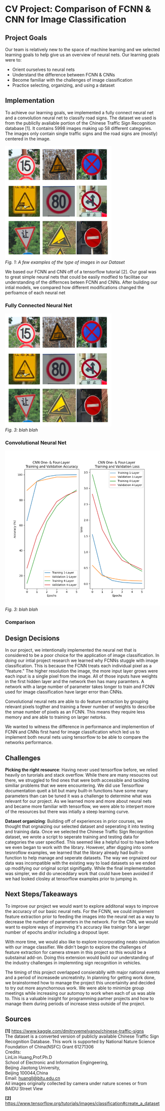 # CV Project: Comparison of FCNN & CNN for Image Classification

## Project Goals

Our team is relatively new to the space of machine learning and we selected learning goals to help give us an overview of neural nets.  Our learning goals were to:

- Orient ourselves to neural nets
- Understand the difference between FCNN & CNNs
- Become familiar with the challenges of image classification
- Practice selecting, organizing, and using a dataset

## Implementation 
To achieve our learning goals, we implemented a fully connect neural net and a convolution neural net to classify road signs. The dataset we used is from the publiclly avaliable portion of the Chinese Traffic Sign Recognition database [1].  It contains 5998 images making up 58 different categories.  The images only contain single traffic signs and the road signs are (mostly) centered in the image. 

!["Dataset"](https://github.com/vscheyer/computer_vision/blob/main/documentation/dataset.PNG)  
*Fig. 1: A few examples of the type of images in our Dataset*
 

We based our FCNN and CNN off of a tensorflow tutorial [2].  Our goal was to great simple neural nets that could be easily modfied to facilitae our understanding of the differnces beteen FCNN and CNNs.  After building our intial models, we compared how different modifications changed the perfoamce of each neural net

### Fully Connected Neural Net
!["Dataset"](https://github.com/vscheyer/computer_vision/blob/main/documentation/dataset.PNG)  
*Fig. 3: blah blah*
 

### Convolutional Neural Net
!["Dataset"](https://github.com/vscheyer/computer_vision/blob/main/documentation/four-layer_cnn_58_layers.png)   
*Fig. 3: blah blah*
 
### Comparison


## Design Decisions
In our project, we intentionally implemented the neural net that is considered to be a poor choice for the application of image classification. In doing our intial project research we learned why FCNNs stuggle with image classification.  This is because the FCNN treats each individual pixel as a "feature." The higher resolution the image, the more input layer grows were each input is a single pixel from the image.  All of those inputs have weights in the first hidden layer and the network then has many paramters.  A network with a large number of parameter takes longer to train and FCNN used for image classification have larger error than CNNs.

Convolutional neural nets are able to do feature extraction by grouping relevant pixels togther and training a fewer number of weights to describe the smae number of pixels as an FCNN.  This means they require less memory and are able to training on larger netorks.  

We wanted to witness the difference in performance and implemention of FCNN and CNNs first hand for image classification which led us to implement both neural nets using tensorflow to be able to compare the networks performance.

## Challenges

**Picking the right resource**:  Having never used tensorflow before, we relied heavily on turorials and stack overflow.  While there are many resoucres out there, we struggled to find ones that were both accessible and tackling similiar problems that we were encountering.  We did use Tensorflow documentation queit a bit but many built-in functions have some many parameters than can be tuned it was a challenge to determine what was relevant for our project. As we learned more and more about neural nets and became more familiar with tensorflow, we were able to interpert more of the resources but there was intially a steep learning curve.

**Dataset organizing**:  Building off of experiences in prior courses, we thought that orgnaizing our selected dataset and seperating it into testing and training data.  Once we selected the Chinese Traffic Sign Recognition dataset, we wrote a script to seperate training and testing data for categories the user specified.  This seemed like a helpful tool to have before we even began to work with the library.  However, after digging into some tesnroflow examples, we learned that the library already had built-in function to help manage and seperate datasets. The way we orgnaized our data was incompatible with the existing way to load datasets so we ended up modifying our original script signifigatly.  While the final implementation was simpler, we did do uneceddary work that could have been avoided if we had looked closley at tensorflow examples prior to jumping in.

## Next Steps/Takeaways
To improve our project we would want to explore additonal ways to improve the accuracy of our basic neural nets.  For the FCNN, we could implement feature extraction prior to feeding the images into the neural net as a way to decrease the number of parameters in the network. For the CNN, we would want to explore ways of improving it's accuracy like trainign for a larger number of epochs and/or including a dropout layer.

With more time, we would also like to explore incorporating neato simulation with our image classifier. We didn't begin to explore the challenges of feature extraction for camera stream in this project so this would be a substainal add-on. Doing this extension would build our understanding of the industry challenges in implemnting sign recognition in vehicles.

The timing of this project overlapped consierablly with major national events and a period of increasede uncreatinity. In planning for getting work done, we brainstormed how to manage the project this uncertainity and decided to try out more asynchornous work. We were able to minimize group meetings while increasing our automoy to work when each of us was able to. This is a valuable insight for programming partner projects and how to manage them during periods of increase stess outside of the project.

## Sources
**[1]** https://www.kaggle.com/dmitryyemelyanov/chinese-traffic-signs  
The dataset is a converted version of publicly available Chinese Traffic Sign Recognition Database.
This work is supported by National Nature Science Foundation of China(NSFC) Grant 61271306  
Credits:  
LinLin Huang,Prof.Ph.D  
School of Electronic and Information Engingeering,  
Beijing Jiaotong University,  
Beijing 100044,China  
Email: huangll@bjtu.edu.cn  
All images originally collected by camera under nature scenes or from BAIDU Street View  
 

**[2]** https://www.tensorflow.org/tutorials/images/classification#create_a_dataset
